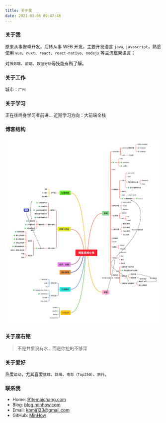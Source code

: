 ```yaml
---
title: 关于我
date: 2021-03-06 09:47:48
---
```

### 关于我
原来从事安卓开发，后转从事 WEB 开发，主要开发语言 `java`, `javascript`，熟悉使用 `vue`、`nuxt`、`react`、`react-native`、`nodejs` 等主流框架语言；

对`服务端`、`前端`、`数据分析`等技能有所了解。

### 关于工作
城市：`广州`
### 关于学习
正在往终身学习者前进...
近期学习方向：大前端全栈
### 博客结构
![博客系统分类](博客系统分类.png)
### 关于座右铭
> 不是井里没有水，而是你挖的不够深

### 关于爱好
热爱`运动`，尤其喜爱`篮球`、`跳绳`、`电影（Top250）`、`旅行`。
### 联系我
* Home: [91temaichang.com](https://91temaichang.com)
* Blog: [blog.minhow.com](http://91temaichang.com)
* Email: kbmjj123@gmail.com
* GitHub: [MinHow](https://github.com/kbmjj123)
